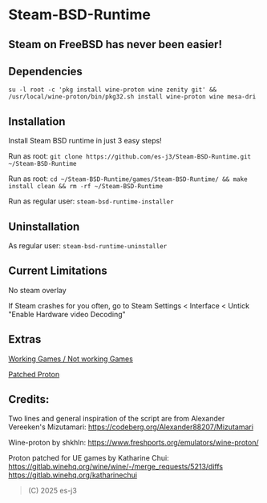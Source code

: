 # Steam-BSD-Runtime

## Steam on FreeBSD has never been easier!

## Dependencies
```su -l root -c 'pkg install wine-proton wine zenity git' && /usr/local/wine-proton/bin/pkg32.sh install wine-proton wine mesa-dri```

## Installation
Install Steam BSD runtime in just 3 easy steps!

Run as root: ```git clone https://github.com/es-j3/Steam-BSD-Runtime.git ~/Steam-BSD-Runtime```

Run as root: ```cd ~/Steam-BSD-Runtime/games/Steam-BSD-Runtime/ && make install clean && rm -rf ~/Steam-BSD-Runtime```

Run as regular user: ```steam-bsd-runtime-installer```

## Uninstallation
As regular user: ```steam-bsd-runtime-uninstaller```

## Current Limitations
No steam overlay

If Steam crashes for you often, go to Steam Settings < Interface < Untick "Enable Hardware video Decoding"

## Extras
[Working Games / Not working Games](https://github.com/es-j3/Steam-BSD-Runtime/blob/main/docs/Verified-Games.md)

[Patched Proton](https://github.com/es-j3/Steam-BSD-Runtime/blob/main/docs/Patched-Proton.md)

## Credits:
Two lines and general inspiration of the script are from Alexander Vereeken's Mizutamari: https://codeberg.org/Alexander88207/Mizutamari

Wine-proton by shkhln: https://www.freshports.org/emulators/wine-proton/

Proton patched for UE games by Katharine Chui: https://gitlab.winehq.org/wine/wine/-/merge_requests/5213/diffs https://gitlab.winehq.org/katharinechui

> (C) 2025 es-j3
